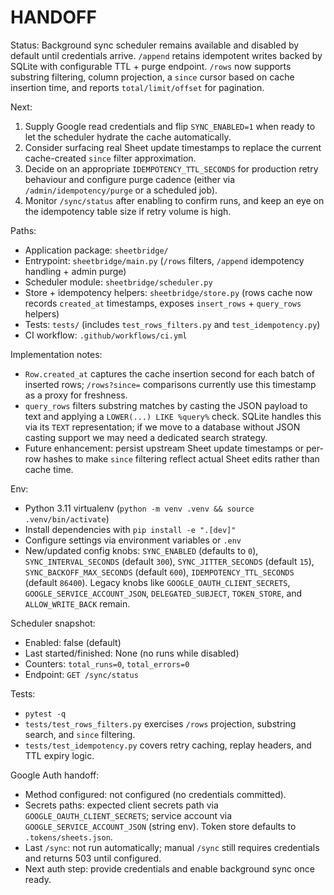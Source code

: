 # HANDOFF
Status: Background sync scheduler remains available and disabled by default until credentials arrive. `/append` retains idempotent writes backed by SQLite with configurable TTL + purge endpoint. `/rows` now supports substring filtering, column projection, a `since` cursor based on cache insertion time, and reports `total/limit/offset` for pagination.

Next:
1. Supply Google read credentials and flip `SYNC_ENABLED=1` when ready to let the scheduler hydrate the cache automatically.
2. Consider surfacing real Sheet update timestamps to replace the current cache-created `since` filter approximation.
3. Decide on an appropriate `IDEMPOTENCY_TTL_SECONDS` for production retry behaviour and configure purge cadence (either via `/admin/idempotency/purge` or a scheduled job).
4. Monitor `/sync/status` after enabling to confirm runs, and keep an eye on the idempotency table size if retry volume is high.

Paths:
- Application package: `sheetbridge/`
- Entrypoint: `sheetbridge/main.py` (`/rows` filters, `/append` idempotency handling + admin purge)
- Scheduler module: `sheetbridge/scheduler.py`
- Store + idempotency helpers: `sheetbridge/store.py` (rows cache now records `created_at` timestamps, exposes `insert_rows` + `query_rows` helpers)
- Tests: `tests/` (includes `test_rows_filters.py` and `test_idempotency.py`)
- CI workflow: `.github/workflows/ci.yml`

Implementation notes:
- `Row.created_at` captures the cache insertion second for each batch of inserted rows; `/rows?since=` comparisons currently use this timestamp as a proxy for freshness.
- `query_rows` filters substring matches by casting the JSON payload to text and applying a `LOWER(...) LIKE %query%` check. SQLite handles this via its `TEXT` representation; if we move to a database without JSON casting support we may need a dedicated search strategy.
- Future enhancement: persist upstream Sheet update timestamps or per-row hashes to make `since` filtering reflect actual Sheet edits rather than cache time.

Env:
- Python 3.11 virtualenv (`python -m venv .venv && source .venv/bin/activate`)
- Install dependencies with `pip install -e ".[dev]"`
- Configure settings via environment variables or `.env`
- New/updated config knobs: `SYNC_ENABLED` (defaults to `0`), `SYNC_INTERVAL_SECONDS` (default `300`), `SYNC_JITTER_SECONDS` (default `15`), `SYNC_BACKOFF_MAX_SECONDS` (default `600`), `IDEMPOTENCY_TTL_SECONDS` (default `86400`). Legacy knobs like `GOOGLE_OAUTH_CLIENT_SECRETS`, `GOOGLE_SERVICE_ACCOUNT_JSON`, `DELEGATED_SUBJECT`, `TOKEN_STORE`, and `ALLOW_WRITE_BACK` remain.

Scheduler snapshot:
- Enabled: false (default)
- Last started/finished: None (no runs while disabled)
- Counters: `total_runs=0`, `total_errors=0`
- Endpoint: `GET /sync/status`

Tests:
- `pytest -q`
- `tests/test_rows_filters.py` exercises `/rows` projection, substring search, and `since` filtering.
- `tests/test_idempotency.py` covers retry caching, replay headers, and TTL expiry logic.

Google Auth handoff:
- Method configured: not configured (no credentials committed).
- Secrets paths: expected client secrets path via `GOOGLE_OAUTH_CLIENT_SECRETS`; service account via `GOOGLE_SERVICE_ACCOUNT_JSON` (string env). Token store defaults to `.tokens/sheets.json`.
- Last `/sync`: not run automatically; manual `/sync` still requires credentials and returns 503 until configured.
- Next auth step: provide credentials and enable background sync once ready.
